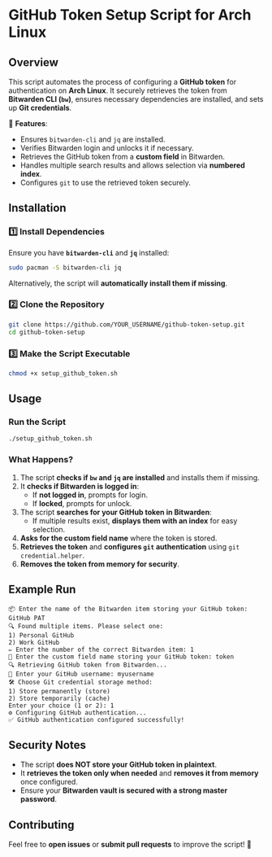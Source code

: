 # GitHub Token Setup Script for Arch Linux

## Overview

This script automates the process of configuring a **GitHub token** for authentication on **Arch Linux**. It securely retrieves the token from **Bitwarden CLI (`bw`)**, ensures necessary dependencies are installed, and sets up **Git credentials**.

🔹 **Features**:

- Ensures `bitwarden-cli` and `jq` are installed.
- Verifies Bitwarden login and unlocks it if necessary.
- Retrieves the GitHub token from a **custom field** in Bitwarden.
- Handles multiple search results and allows selection via **numbered index**.
- Configures `git` to use the retrieved token securely.

## Installation

### 1️⃣ Install Dependencies

Ensure you have **`bitwarden-cli`** and **`jq`** installed:

```bash
sudo pacman -S bitwarden-cli jq
```

Alternatively, the script will **automatically install them if missing**.

### 2️⃣ Clone the Repository

```bash
git clone https://github.com/YOUR_USERNAME/github-token-setup.git
cd github-token-setup
```

### 3️⃣ Make the Script Executable

```bash
chmod +x setup_github_token.sh
```

## Usage

### Run the Script

```bash
./setup_github_token.sh
```

### What Happens?

1. The script **checks if `bw` and `jq` are installed** and installs them if missing.
2. It **checks if Bitwarden is logged in**:
   - If **not logged in**, prompts for login.
   - If **locked**, prompts for unlock.
3. The script **searches for your GitHub token in Bitwarden**:
   - If multiple results exist, **displays them with an index** for easy selection.
4. **Asks for the custom field name** where the token is stored.
5. **Retrieves the token** and **configures `git` authentication** using `git credential.helper`.
6. **Removes the token from memory for security**.

## Example Run

```
📦 Enter the name of the Bitwarden item storing your GitHub token: GitHub PAT
🔍 Found multiple items. Please select one:
1) Personal GitHub
2) Work GitHub
✏️ Enter the number of the correct Bitwarden item: 1
🔑 Enter the custom field name storing your GitHub token: token
🔍 Retrieving GitHub token from Bitwarden...
👤 Enter your GitHub username: myusername
🛠️ Choose Git credential storage method:
1) Store permanently (store)
2) Store temporarily (cache)
Enter your choice (1 or 2): 1
⚙️ Configuring GitHub authentication...
✅ GitHub authentication configured successfully!
```

## Security Notes

- The script **does NOT store your GitHub token in plaintext**.
- It **retrieves the token only when needed** and **removes it from memory** once configured.
- Ensure your **Bitwarden vault is secured with a strong master password**.

## Contributing

Feel free to **open issues** or **submit pull requests** to improve the script! 🚀
